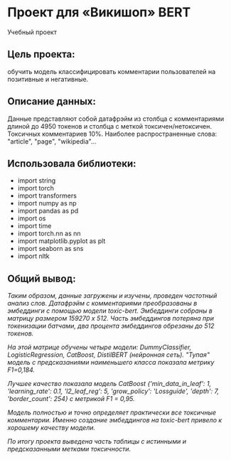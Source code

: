 # Проект для «Викишоп» BERT
Учебный проект

## Цель проекта:
обучить модель классифицировать комментарии пользователей на позитивные и негативные.

## Описание данных:
Данные представляют собой датафрэйм из столбца с комментариями длиной до 4950 токенов и столбца с меткой токсичен/нетоксичен. Токсичных комментариев 10%. Наиболее распространенные слова: "article", "page", "wikipedia"...

## Использовала библиотеки:
- import string
- import torch
- import transformers
- import numpy as np
- import pandas as pd
- import os
- import time
- import torch.nn as nn
- import matplotlib.pyplot as plt
- import seaborn as sns
- import nltk

## Общий вывод:
*Таким образом, данные загружены и изучены, проведен частотный анализ слов. Датафрэйм с комментариями преобразованы в эмбеддинги с помощью модели toxic-bert. Эмбеддинги собраны в матрицу размером 159270 х 512. Часть эмбеддингов потеряна при токенизации батчами, два процента эмбеддингов обрезаны до 512 токенов.*

*На этой матрице обучены четыре модели: DummyClassifier, LogisticRegression, CatBoost, DistilBERT (нейронная сеть). "Тупая" модель c предсказаниями наименьшего класса показала метрику F1=0,184.*

*Лучшее качество показала модель CatBoost {'min_data_in_leaf': 1, 'learning_rate': 0.1, 'l2_leaf_reg': 5, 'grow_policy': 'Lossguide', 'depth': 7, 'border_count': 254} с метрикой F1 = 0,95.*

*Модель полностью и точно определяет практически все токсичные комментарии. Именно создание эмбеддингов на toxic-bert привело к хорошему качеству модели.*

*По итогу проекта выведена часть таблицы с истинными и предсказанными метками токсичности.*



